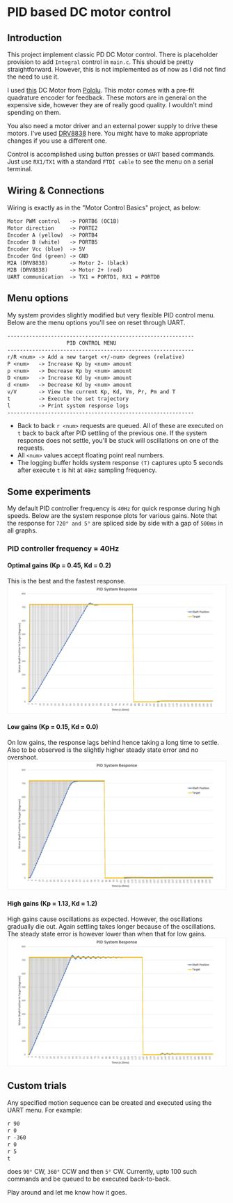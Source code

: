 # PID based DC motor control

## Introduction

This project implement classic PD DC Motor control. There is placeholder provision to add ```Integral``` control in ```main.c```. This should be pretty straightforward. However, this is not implemented as of now as I did not find the need to use it.

I used [this](https://www.pololu.com/product/2285) DC Motor from [Pololu](https://www.pololu.com/). This motor comes with a pre-fit quadrature encoder for feedback. These motors are in general on the expensive side, however they are of really good quality. I wouldn't mind spending on them.

You also need a motor driver and an external power supply to drive these motors. I've used [DRV8838](https://www.pololu.com/product/2990) here. You might have to make appropriate changes if you use a different one.

Control is accomplished using button presses or ```UART``` based commands. Just use ```RX1/TX1``` with a standard ```FTDI cable``` to see the menu on a serial terminal.


## Wiring & Connections

Wiring is exactly as in the "Motor Control Basics" project, as below:

```
Motor PWM control   -> PORTB6 (OC1B)
Motor direction     -> PORTE2
Encoder A (yellow)  -> PORTB4
Encoder B (white)   -> PORTB5
Encoder Vcc (blue)  -> 5V
Encoder Gnd (green) -> GND
M2A (DRV8838)       -> Motor 2- (black)
M2B (DRV8838)       -> Motor 2+ (red)
UART communication  -> TX1 = PORTD1, RX1 = PORTD0
```

## Menu options

My system provides slightly modified but very flexible PID control menu. Below are the menu options you'll see on reset through UART.

```
------------------------------------------------------------
                   PID CONTROL MENU
------------------------------------------------------------
r/R <num> -> Add a new target <+/-num> degrees (relative)
P <num>   -> Increase Kp by <num> amount
p <num>   -> Decrease Kp by <num> amount
D <num>   -> Increase Kd by <num> amount
d <num>   -> Decrease Kd by <num> amount
v/V       -> View the current Kp, Kd, Vm, Pr, Pm and T
t         -> Execute the set trajectory
l         -> Print system response logs
------------------------------------------------------------
```

* Back to back ```r <num>``` requests are queued. All of these are executed on ```t``` back to back after PID settling of the previous one. If the system response does not settle, you'll be stuck will oscillations on one of the requests.
* All ```<num>``` values accept floating point real numbers.
* The logging buffer holds system response ```(T)``` captures upto 5 seconds after execute ```t``` is hit at ```40Hz``` sampling frequency.



## Some experiments
My default PID controller frequency is ```40Hz``` for quick response during high speeds. Below are the system response plots for various gains. Note that the response for ```720° and 5°``` are spliced side by side with a gap of ```500ms``` in all graphs.
### PID controller frequency = 40Hz
#### Optimal gains (Kp = 0.45, Kd = 0.2)
This is the best and the fastest response. 
![3 Opt resp](../lab2/images/3-Opt.png?raw=true)
#### Low gains (Kp = 0.15, Kd = 0.0)
On low gains, the response lags behind hence taking a long time to settle. Also to be observed is the slightly higher steady state error and no overshoot.
![3 Low resp](../lab2/images/3-LowKp0.15.png?raw=true)
#### High gains (Kp = 1.13, Kd = 1.2)
High gains cause oscillations as expected. However, the oscillations gradually die out. Again settling takes longer because of the oscillations. The steady state error is however lower than when that for low gains.
![3 High resp](../lab2/images/3-HighKp1.13Kd1.2.png?raw=true)


## Custom trials

Any specified motion sequence can be created and executed using the UART menu. For example:

```
r 90
r 0
r -360
r 0
r 5
t
```

does ```90°``` CW, ```360°``` CCW and then ```5°``` CW.
Currently, upto 100 such commands and be queued to be executed back-to-back.


Play around and let me know how it goes.

